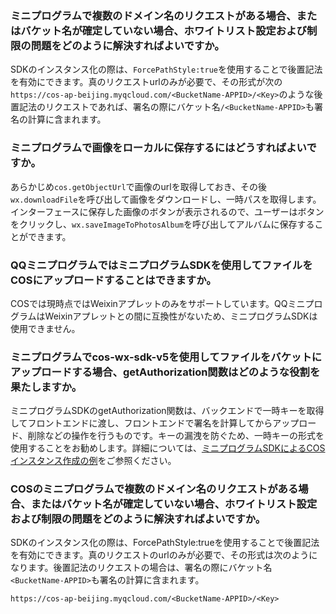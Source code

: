 ### ミニプログラムで複数のドメイン名のリクエストがある場合、またはバケット名が確定していない場合、ホワイトリスト設定および制限の問題をどのように解決すればよいですか。

SDKのインスタンス化の際は、`ForcePathStyle:true`を使用することで後置記法を有効にできます。真のリクエストurlのみが必要で、その形式が次の`https://cos-ap-beijing.myqcloud.com/<BucketName-APPID>/<Key>`のような後置記法のリクエストであれば、署名の際にバケット名`/<BucketName-APPID>`も署名の計算に含まれます。

### ミニプログラムで画像をローカルに保存するにはどうすればよいですか。

あらかじめ`cos.getObjectUrl`で画像のurlを取得しておき、その後`wx.downloadFile`を呼び出して画像をダウンロードし、一時パスを取得します。インターフェースに保存した画像のボタンが表示されるので、ユーザーはボタンをクリックし、`wx.saveImageToPhotosAlbum`を呼び出してアルバムに保存することができます。


### QQミニプログラムではミニプログラムSDKを使用してファイルをCOSにアップロードすることはできますか。

COSでは現時点ではWeixinアプレットのみをサポートしています。QQミニプログラムはWeixinアプレットとの間に互換性がないため、ミニプログラムSDKは使用できません。

### ミニプログラムでcos-wx-sdk-v5を使用してファイルをバケットにアップロードする場合、getAuthorization関数はどのような役割を果たしますか。

ミニプログラムSDKのgetAuthorization関数は、バックエンドで一時キーを取得してフロントエンドに渡し、フロントエンドで署名を計算してからアップロード、削除などの操作を行うものです。キーの漏洩を防ぐため、一時キーの形式を使用することをお勧めします。詳細については、[ミニプログラムSDKによるCOSインスタンス作成の例](https://intl.cloud.tencent.com/document/product/436/30609)をご参照ください。

### COSのミニプログラムで複数のドメイン名のリクエストがある場合、またはバケット名が確定していない場合、ホワイトリスト設定および制限の問題をどのように解決すればよいですか。

SDKのインスタンス化の際は、ForcePathStyle:trueを使用することで後置記法を有効にできます。真のリクエストのurlのみが必要で、その形式は次のようになります。後置記法のリクエストの場合は、署名の際にバケット名`<BucketName-APPID>`も署名の計算に含まれます。
```
https://cos-ap-beijing.myqcloud.com/<BucketName-APPID>/<Key>
```
